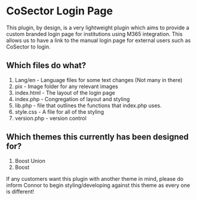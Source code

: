 # CoSector Login Page

This plugin, by design, is a very lightweight plugin which aims to provide a custom branded login page for institutions using M365 integration. This allows us to have a link to the manual login page for external users such as CoSector to login. 

## Which files do what? 
1. Lang/en - Language files for some text changes (Not many in there)
2. pix - Image folder for any relevant images
3. index.html - The layout of the login page
4. index.php - Congregation of layout and styling
5. lib.php - file that outlines the functions that index.php uses.
6. style.css - A file for all of the styling
7. version.php - version control

## Which themes this currently has been designed for? 
1. Boost Union
2. Boost

If any customers want this plugin with another theme in mind, please do inform Connor to begin styling/developing against this theme as every one is different!
